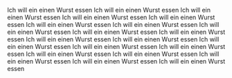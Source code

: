 Ich will ein einen Wurst essen
Ich will ein einen Wurst essen
Ich will ein einen Wurst essen
Ich will ein einen Wurst essen
Ich will ein einen Wurst essen
Ich will ein einen Wurst essen
Ich will ein einen Wurst essen
Ich will ein einen Wurst essen
Ich will ein einen Wurst essen
Ich will ein einen Wurst essen
Ich will ein einen Wurst essen
Ich will ein einen Wurst essen
Ich will ein einen Wurst essen
Ich will ein einen Wurst essen
Ich will ein einen Wurst essen
Ich will ein einen Wurst essen
Ich will ein einen Wurst essen
Ich will ein einen Wurst essen
Ich will ein einen Wurst essen
Ich will ein einen Wurst essen